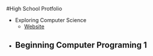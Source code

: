 #High School Protfolio
- Exploring Computer Science
  - [Website](https://saltynickel702.github.io/school/website%20ECS/)
- Beginning Computer Programing 1
  - 
